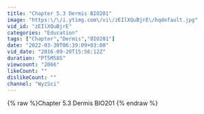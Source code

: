 ```yaml
---
title: "Chapter 5.3 Dermis BIO201"
image: "https:\/\/i.ytimg.com\/vi\/zEIlXQuBjrE\/hqdefault.jpg"
vid_id: "zEIlXQuBjrE"
categories: "Education"
tags: ["Chapter","Dermis","BIO201"]
date: "2022-03-30T06:39:09+03:00"
vid_date: "2016-09-20T15:56:12Z"
duration: "PT5M58S"
viewcount: "2066"
likeCount: ""
dislikeCount: ""
channel: "WyzSci"
---
```

{% raw %}Chapter 5.3 Dermis BIO201 {% endraw %}
